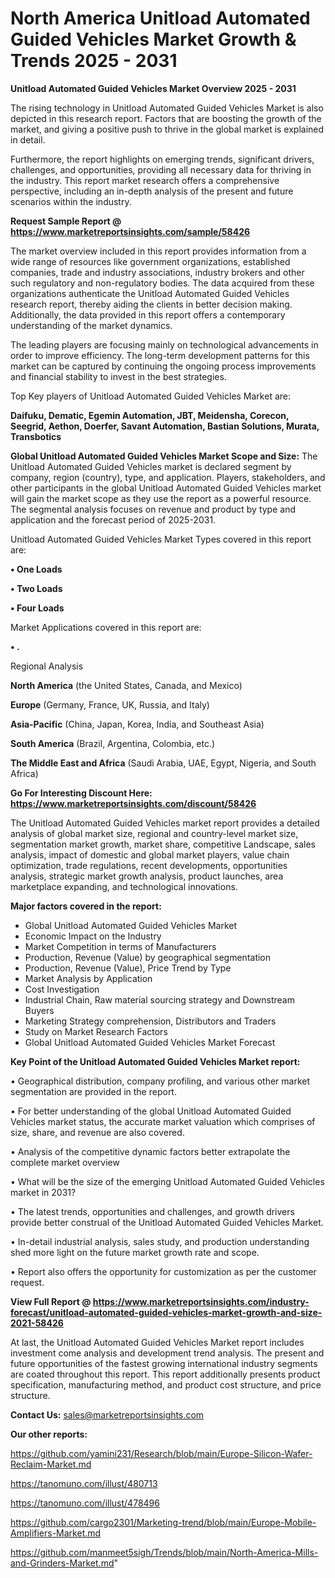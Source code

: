 # North America Unitload Automated Guided Vehicles Market Growth & Trends 2025 - 2031

<Strong> Unitload Automated Guided Vehicles Market Overview 2025 - 2031</strong>

The rising technology in Unitload Automated Guided Vehicles Market is also depicted in this research report. Factors that are boosting the growth of the market, and giving a positive push to thrive in the global market is explained in detail.

Furthermore, the report highlights on emerging trends, significant drivers, challenges, and opportunities, providing all necessary data for thriving in the industry. This report market research offers a comprehensive perspective, including an in-depth analysis of the present and future scenarios within the industry.

<strong>Request Sample Report @ <a href=https://www.marketreportsinsights.com/sample/58426>https://www.marketreportsinsights.com/sample/58426</a></strong>

The market overview included in this report provides information from a wide range of resources like government organizations, established companies, trade and industry associations, industry brokers and other such regulatory and non-regulatory bodies. The data acquired from these organizations authenticate the Unitload Automated Guided Vehicles research report, thereby aiding the clients in better decision making. Additionally, the data provided in this report offers a contemporary understanding of the market dynamics.

The leading players are focusing mainly on technological advancements in order to improve efficiency. The long-term development patterns for this market can be captured by continuing the ongoing process improvements and financial stability to invest in the best strategies.

Top Key players of Unitload Automated Guided Vehicles Market are:

<strong>Daifuku, Dematic, Egemin Automation, JBT, Meidensha, Corecon, Seegrid, Aethon, Doerfer, Savant Automation, Bastian Solutions, Murata, Transbotics</strong>

<strong><b>Global Unitload Automated Guided Vehicles Market Scope and Size:</b></strong>
The Unitload Automated Guided Vehicles market is declared segment by company, region (country), type, and application. Players, stakeholders, and other participants in the global Unitload Automated Guided Vehicles market will gain the market scope as they use the report as a powerful resource. The segmental analysis focuses on revenue and product by type and application and the forecast period of 2025-2031.

Unitload Automated Guided Vehicles Market Types covered in this report are:

<strong>• One Loads

• Two Loads

• Four Loads</strong>

Market Applications covered in this report are:

<strong>• .</strong> 

Regional Analysis

<strong>North America</strong> (the United States, Canada, and Mexico)

<strong>Europe</strong> (Germany, France, UK, Russia, and Italy)

<strong>Asia-Pacific</strong> (China, Japan, Korea, India, and Southeast Asia)

<strong>South America</strong> (Brazil, Argentina, Colombia, etc.)

<strong>The Middle East and Africa</strong> (Saudi Arabia, UAE, Egypt, Nigeria, and South Africa)

<strong>Go For Interesting Discount Here: <a href=https://www.marketreportsinsights.com/discount/58426>https://www.marketreportsinsights.com/discount/58426</a></strong>

The Unitload Automated Guided Vehicles market report provides a detailed analysis of global market size, regional and country-level market size, segmentation market growth, market share, competitive Landscape, sales analysis, impact of domestic and global market players, value chain optimization, trade regulations, recent developments, opportunities analysis, strategic market growth analysis, product launches, area marketplace expanding, and technological innovations.

<strong><b>Major factors covered in the report:</b></strong>
<ul>
  <li>Global Unitload Automated Guided Vehicles Market </li>
  <li>Economic Impact on the Industry</li>
  <li>Market Competition in terms of Manufacturers</li>
  <li>Production, Revenue (Value) by geographical segmentation</li>
  <li>Production, Revenue (Value), Price Trend by Type</li>
  <li>Market Analysis by Application</li>
  <li>Cost Investigation</li>
  <li>Industrial Chain, Raw material sourcing strategy and Downstream Buyers</li>
  <li>Marketing Strategy comprehension, Distributors and Traders</li>
  <li>Study on Market Research Factors</li>
  <li>Global Unitload Automated Guided Vehicles Market Forecast</li>
</ul>

<strong><b>Key Point of the Unitload Automated Guided Vehicles Market report:</b></strong>

• Geographical distribution, company profiling, and various other market segmentation are provided in the report.

• For better understanding of the global Unitload Automated Guided Vehicles market status, the accurate market valuation which comprises of size, share, and revenue are also covered.

• Analysis of the competitive dynamic factors better extrapolate the complete market overview

• What will be the size of the emerging Unitload Automated Guided Vehicles market in 2031?

• The latest trends, opportunities and challenges, and growth drivers provide better construal of the Unitload Automated Guided Vehicles Market.

• In-detail industrial analysis, sales study, and production understanding shed more light on the future market growth rate and scope.

• Report also offers the opportunity for customization as per the customer request.

<strong><b>View Full Report @ <a href=https://www.marketreportsinsights.com/industry-forecast/unitload-automated-guided-vehicles-market-growth-and-size-2021-58426>https://www.marketreportsinsights.com/industry-forecast/unitload-automated-guided-vehicles-market-growth-and-size-2021-58426</a></b></strong>


At last, the Unitload Automated Guided Vehicles Market report includes investment come analysis and development trend analysis. The present and future opportunities of the fastest growing international industry segments are coated throughout this report. This report additionally presents product specification, manufacturing method, and product cost structure, and price structure.

<strong>Contact Us:</strong>
sales@marketreportsinsights.com

<strong>Our other reports:</strong>

<a href=https://github.com/yamini231/Research/blob/main/Europe-Silicon-Wafer-Reclaim-Market.md>https://github.com/yamini231/Research/blob/main/Europe-Silicon-Wafer-Reclaim-Market.md</a>

<a href=https://tanomuno.com/illust/480713>https://tanomuno.com/illust/480713</a>

<a href=https://tanomuno.com/illust/478496>https://tanomuno.com/illust/478496</a>

<a href=https://github.com/cargo2301/Marketing-trend/blob/main/Europe-Mobile-Amplifiers-Market.md>https://github.com/cargo2301/Marketing-trend/blob/main/Europe-Mobile-Amplifiers-Market.md</a>

<a href=https://github.com/manmeet5sigh/Trends/blob/main/North-America-Mills-and-Grinders-Market.md>https://github.com/manmeet5sigh/Trends/blob/main/North-America-Mills-and-Grinders-Market.md</a>"
